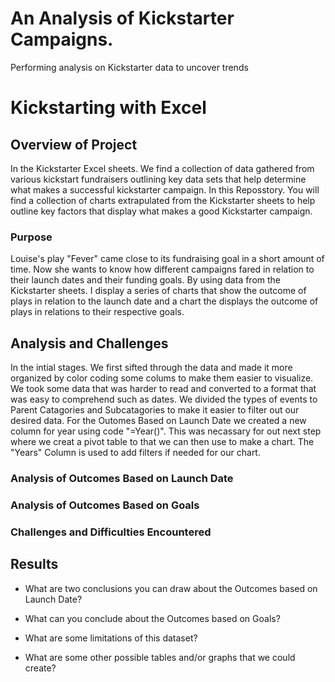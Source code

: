 # An Analysis of Kickstarter Campaigns. 
Performing analysis on Kickstarter data to uncover trends
# Kickstarting with Excel

## Overview of Project
In the Kickstarter Excel sheets. We find  a collection of data gathered from various kickstart fundraisers outlining key data sets that help determine what makes a successful kickstarter campaign. In this Reposstory. You will find a collection of charts extrapulated from the Kickstarter sheets to help outline key factors that display what makes a good Kickstarter campaign. 
### Purpose
Louise's play "Fever" came close to its fundraising goal in a short amount of time. Now she wants to know how different campaigns fared in relation to their launch dates and their funding goals. By using data from the Kickstarter sheets. I display a series of charts that show the outcome of plays in relation to the launch date and a chart the displays the outcome of plays in relations to their respective goals. 
## Analysis and Challenges
In the intial stages. We first sifted through the data and made it more organized by color coding some colums to make them easier to visualize. We took some data that was harder to read and converted to a format that was easy to comprehend such as dates. We divided the types of events to Parent Catagories and Subcatagories to make it easier to filter out our desired data. 
For the Outomes Based on Launch Date we created a new column for year using code "=Year()". This was necassary for out next step where we creat a pivot table to that we can then use to make a chart. The "Years" Column is used to add filters if needed for our chart. 
### Analysis of Outcomes Based on Launch Date

### Analysis of Outcomes Based on Goals

### Challenges and Difficulties Encountered

## Results

- What are two conclusions you can draw about the Outcomes based on Launch Date?

- What can you conclude about the Outcomes based on Goals?

- What are some limitations of this dataset?

- What are some other possible tables and/or graphs that we could create?

